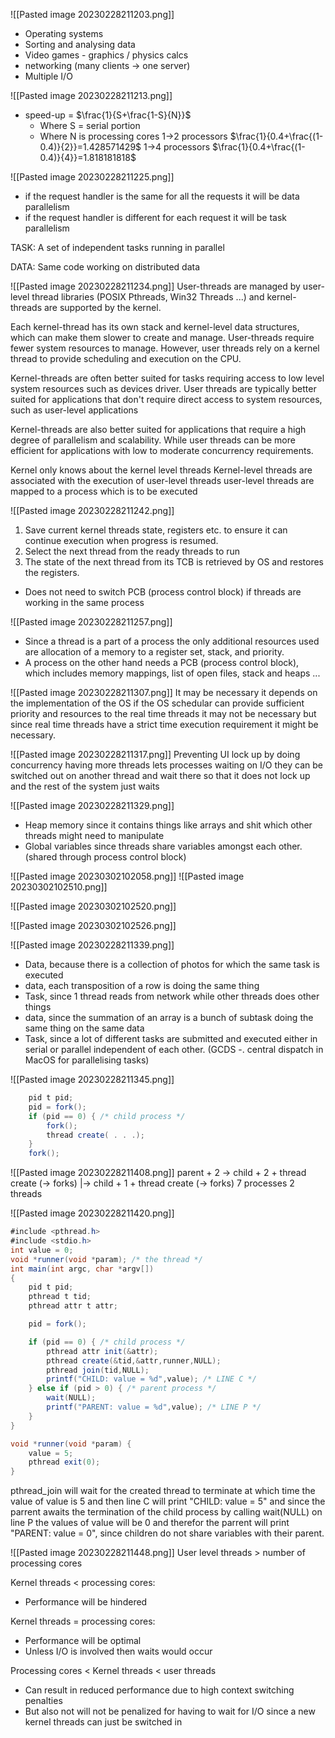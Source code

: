 ![[Pasted image 20230228211203.png]]
- Operating systems
- Sorting and analysing data
- Video games - graphics / physics calcs
- networking (many clients -> one server)
- Multiple I/O

![[Pasted image 20230228211213.png]]
- speed-up = $\frac{1}{S+\frac{1-S}{N}}$
  - Where S = serial portion
  - Where N is processing cores
1->2 processors
$\frac{1}{0.4+\frac{(1-0.4)}{2}}=1.428571429$
1->4 processors
$\frac{1}{0.4+\frac{(1-0.4)}{4}}=1.818181818$

![[Pasted image 20230228211225.png]]
- if the request handler is the same for all the requests it will be data parallelism 
- if the request handler is different for each request it will be task parallelism

TASK: A set of independent tasks running in parallel 

DATA: Same code working on distributed data


![[Pasted image 20230228211234.png]]
User-threads are managed by user-level thread libraries (POSIX Pthreads, Win32 Threads ...) and kernel-threads are supported by the kernel.

Each kernel-thread has its own stack and kernel-level data structures, which can make them slower to create and manage. User-threads require fewer system resources to manage. However, user threads rely on a kernel thread to provide scheduling and execution on the CPU.

Kernel-threads are often better suited for tasks requiring access to low level system resources such as devices driver. User threads are typically better suited for applications that don't require direct access to system resources, such as user-level applications

Kernel-threads are also better suited for applications that require a high degree of parallelism and scalability. While user threads can be more efficient for applications with low to moderate concurrency requirements.

Kernel only knows about the kernel level threads
Kernel-level threads are associated with the execution of user-level threads 
user-level threads are mapped to a process which is to be executed


![[Pasted image 20230228211242.png]]
1. Save current kernel threads state, registers etc. to ensure it can continue execution when progress is resumed.
2. Select the next thread from the ready threads to run
3. The state of the next thread from its TCB is retrieved by OS and restores the registers.
- Does not need to switch PCB (process control block) if threads are working in the same process

![[Pasted image 20230228211257.png]]
- Since a thread is a part of a process the only additional resources used are allocation of a memory to a register set, stack, and priority.
- A process on the other hand needs a PCB (process control block), which includes memory mappings, list of open files, stack and heaps ...

![[Pasted image 20230228211307.png]]
It may be necessary it depends on the implementation of the OS if the OS schedular can provide sufficient priority and resources to the real time threads it may not be necessary but since real time threads have a strict time execution requirement it might be necessary.

![[Pasted image 20230228211317.png]]
Preventing UI lock up by doing concurrency having more threads lets processes waiting on I/O they can be switched out on another thread and wait there so that it does not lock up and the rest of the system just waits

![[Pasted image 20230228211329.png]]
- Heap memory since it contains things like arrays and shit which other threads might need to manipulate 
- Global variables since threads share variables amongst each other. (shared through process control block)

![[Pasted image 20230302102058.png]]
![[Pasted image 20230302102510.png]]

![[Pasted image 20230302102520.png]]

![[Pasted image 20230302102526.png]]

![[Pasted image 20230228211339.png]]
- Data, because there is a collection of photos for which the same task is executed
- data, each transposition of a row is doing the same thing
- Task, since 1 thread reads from network while other threads does other things
- data, since the summation of an array is a bunch of subtask doing the same thing on the same data
- Task, since a lot of different tasks are submitted and executed either in serial or parallel independent of each other. (GCDS -. central dispatch in MacOS for parallelising tasks)

![[Pasted image 20230228211345.png]]
``` java 
    pid t pid;
    pid = fork();
    if (pid == 0) { /* child process */
        fork();
        thread create( . . .);
    }
    fork();
```
![[Pasted image 20230228211408.png]]
parent + 2
-> child + 2 + thread create (-> forks)
     |-> child + 1 + thread create (-> forks) 
7 processes
2 threads

![[Pasted image 20230228211420.png]]
``` java
#include <pthread.h>
#include <stdio.h>
int value = 0;
void *runner(void *param); /* the thread */
int main(int argc, char *argv[])
{
    pid t pid;
    pthread t tid;
    pthread attr t attr;

    pid = fork();

    if (pid == 0) { /* child process */
        pthread attr init(&attr);
        pthread create(&tid,&attr,runner,NULL);
        pthread join(tid,NULL);
        printf("CHILD: value = %d",value); /* LINE C */
    } else if (pid > 0) { /* parent process */
        wait(NULL);
        printf("PARENT: value = %d",value); /* LINE P */
    }
}

void *runner(void *param) {
    value = 5;
    pthread exit(0);
}
```
pthread_join will wait for the created thread to terminate at which time the value of value is 5 and then line C will print "CHILD: value = 5" and since the parrent awaits the termination of the child process by calling wait(NULL) on line P the values of value will be 0 and therefor the parrent will print "PARENT: value = 0", since children do not share variables with their parent.

![[Pasted image 20230228211448.png]]
User level threads > number of processing cores

Kernel threads < processing cores:
- Performance will be hindered

Kernel threads = processing cores:
- Performance will be optimal
- Unless I/O is involved then waits would occur

Processing cores < Kernel threads < user threads
- Can result in reduced performance due to high context switching penalties
- But also not will not be penalized for having to wait for I/O since a new kernel threads can just be switched in